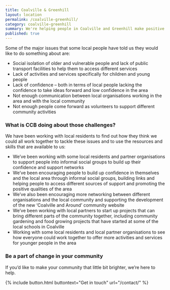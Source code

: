 ```yaml
---
title: Coalville & Greenhill
layout: location
permalink: /coalville-greenhill/
category: coalville-greenhill
summary: We're helping people in Coalville and Greenhill make positive change possible.
published: true
---
```


Some of the major issues that some local people have told us they would like to do something about are: 

- Social isolation of older and vulnerable people and lack of public transport facilities to help them to access different services
- Lack of activities and services specifically for children and young people
- Lack of confidence – both in terms of local people lacking the confidence to take ideas forward and low confidence in the area
- Not enough communication between local organisations working in the area and with the local community
- Not enough people come forward as volunteers to support different community activities


### What is CCB doing about those challenges?

We have been working with local residents to find out how they think we could all work together to tackle these issues and to use the resources and skills that are available to us:

- We’ve been working with some local residents and partner organisations to support people into informal social groups to build up their confidence and support networks
- We’ve been encouraging people to build up confidence in themselves and the local area through informal social groups, building links and helping people to access different sources of support and promoting the positive qualities of the area
- We’ve also been encouraging more networking between different organisations and the local community and supporting the development of the new ‘Coalville and Around’ community website
- We’ve been working with local partners to start up projects that can bring different parts of the community together, including community gardening and food growing projects that have started at some of the local schools in Coalville
- Working with some local residents and local partner organisations to see how everyone could work together to offer more activities and services for younger people in the area

### Be a part of change in your community

If you’d like to make your community that little bit brighter, we’re here to help.

{% include button.html buttontext="Get in touch" url="/contact/" %}